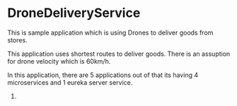 # DroneDeliveryService
This is sample application which is using Drones to deliver goods from stores.

This application uses shortest routes to deliver goods. There is an assuption for drone velocity which is 60km/h.

In this application, there are 5 applications out of that its having 4 microservices and 1 eureka server service.

1. 
